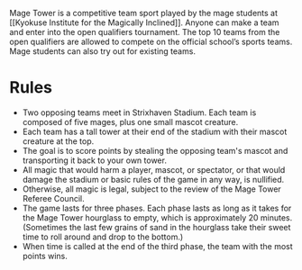 Mage Tower is a competitive team sport played by the mage students at [[Kyokuse Institute for the Magically Inclined]]. Anyone can make a team and enter into the open qualifiers tournament. The top 10 teams from the open qualifiers are allowed to compete on the official school’s sports teams. Mage students can also try out for existing teams. 


# Rules
- Two opposing teams meet in Strixhaven Stadium. Each team is composed of five mages, plus one small mascot creature.
- Each team has a tall tower at their end of the stadium with their mascot creature at the top.
- The goal is to score points by stealing the opposing team's mascot and transporting it back to your own tower.
- All magic that would harm a player, mascot, or spectator, or that would damage the stadium or basic rules of the game in any way, is nullified.
- Otherwise, all magic is legal, subject to the review of the Mage Tower Referee Council.
- The game lasts for three phases. Each phase lasts as long as it takes for the Mage Tower hourglass to empty, which is approximately 20 minutes. (Sometimes the last few grains of sand in the hourglass take their sweet time to roll around and drop to the bottom.)
- When time is called at the end of the third phase, the team with the most points wins.